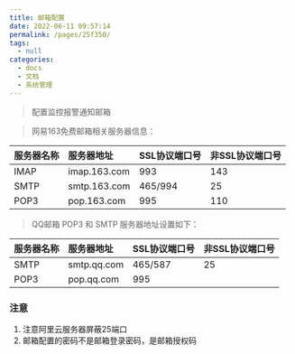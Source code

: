 ```yaml
---
title: 邮箱配置
date: 2022-06-11 09:57:14
permalink: /pages/25f350/
tags: 
  - null
categories: 
  - docs
  - 文档
  - 系统管理
---
```

> 配置监控报警通知邮箱

>网易163免费邮箱相关服务器信息：

|服务器名称|服务器地址|SSL协议端口号|非SSL协议端口号|
|:----- |:----- |:-----  |-----  |
|IMAP|imap.163.com|993|143|
|SMTP|smtp.163.com|465/994|25|
|POP3|pop.163.com|995|110|

>QQ邮箱 POP3 和 SMTP 服务器地址设置如下：

|服务器名称|服务器地址|SSL协议端口号|非SSL协议端口号|
|:----- |:----- |:-----  |-----  |
|SMTP|smtp.qq.com|465/587|25|
|POP3|pop.qq.com|995||

### 注意
1. 注意阿里云服务器屏蔽25端口
2. 邮箱配置的密码不是邮箱登录密码，是邮箱授权码

